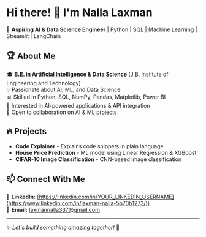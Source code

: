 # Hi there! 👋 I'm Nalla Laxman  

🚀 **Aspiring AI & Data Science Engineer** | Python | SQL | Machine Learning | Streamlit | LangChain  

## 🏆 About Me  
🎓 **B.E. in Artificial Intelligence & Data Science** (J.B. Institute of Engineering and Technology)  
💡 Passionate about AI, ML, and Data Science  
📊 Skilled in Python, SQL, NumPy, Pandas, Matplotlib, Power BI  
🤖 Interested in AI-powered applications & API integration  
📌 Open to collaboration on AI & ML projects  

## 🔥 Projects  
- **Code Explainer** - Explains code snippets in plain language  
- **House Price Prediction** - ML model using Linear Regression & XGBoost  
- **CIFAR-10 Image Classification** - CNN-based image classification  

## 📫 Connect With Me    
💼 **LinkedIn:** [https://linkedin.com/in/YOUR_LINKEDIN_USERNAME](https://www.linkedin.com/in/laxman-nalla-5b70b1273/))  
📧 **Email:** laxmannalla337@gmail.com  

---

✨ *Let's build something amazing together!* 🚀

